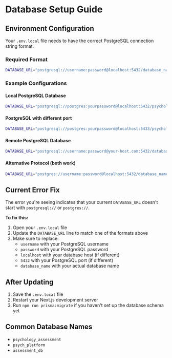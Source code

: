 # Database Setup Guide

## Environment Configuration

Your `.env.local` file needs to have the correct PostgreSQL connection string format.

### Required Format

```bash
DATABASE_URL="postgresql://username:password@localhost:5432/database_name"
```

### Example Configurations

#### Local PostgreSQL Database
```bash
DATABASE_URL="postgresql://postgres:yourpassword@localhost:5432/psychology_assessment"
```

#### PostgreSQL with different port
```bash
DATABASE_URL="postgresql://postgres:yourpassword@localhost:5433/psychology_assessment"
```

#### Remote PostgreSQL Database
```bash
DATABASE_URL="postgresql://username:password@your-host.com:5432/database_name"
```

#### Alternative Protocol (both work)
```bash
DATABASE_URL="postgres://username:password@localhost:5432/database_name"
```

## Current Error Fix

The error you're seeing indicates that your current `DATABASE_URL` doesn't start with `postgresql://` or `postgres://`.

**To fix this:**

1. Open your `.env.local` file
2. Update the `DATABASE_URL` line to match one of the formats above
3. Make sure to replace:
   - `username` with your PostgreSQL username
   - `password` with your PostgreSQL password  
   - `localhost` with your database host (if different)
   - `5432` with your PostgreSQL port (if different)
   - `database_name` with your actual database name

## After Updating

1. Save the `.env.local` file
2. Restart your Next.js development server
3. Run `npm run prisma:migrate` if you haven't set up the database schema yet

## Common Database Names
- `psychology_assessment`
- `psych_platform`
- `assessment_db`
